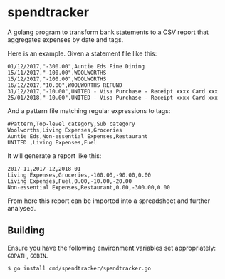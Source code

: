 # spendtracker

A golang program to transform bank statements to a CSV report that aggregates expenses by date and tags.

Here is an example. Given a statement file like this:

```
01/12/2017,"-300.00",Auntie Eds Fine Dining
15/11/2017,"-100.00",WOOLWORTHS
15/12/2017,"-100.00",WOOLWORTHS
16/12/2017,"10.00",WOOLWORTHS REFUND
31/12/2017,"-10.00",UNITED - Visa Purchase - Receipt xxxx Card xxx
25/01/2018,"-10.00",UNITED - Visa Purchase - Receipt xxxx Card xxx
```

And a pattern file matching regular expressions to tags:

```
#Pattern,Top-level category,Sub category
Woolworths,Living Expenses,Groceries
Auntie Eds,Non-essential Expenses,Restaurant
UNITED ,Living Expenses,Fuel
```

It will generate a report like this:

```
2017-11,2017-12,2018-01
Living Expenses,Groceries,-100.00,-90.00,0.00
Living Expenses,Fuel,0.00,-10.00,-20.00
Non-essential Expenses,Restaurant,0.00,-300.00,0.00
```

From here this report can be imported into a spreadsheet and further analysed.


## Building


Ensure you have the following environment variables set appropriately: `GOPATH`, `GOBIN`.


```
$ go install cmd/spendtracker/spendtracker.go
```

